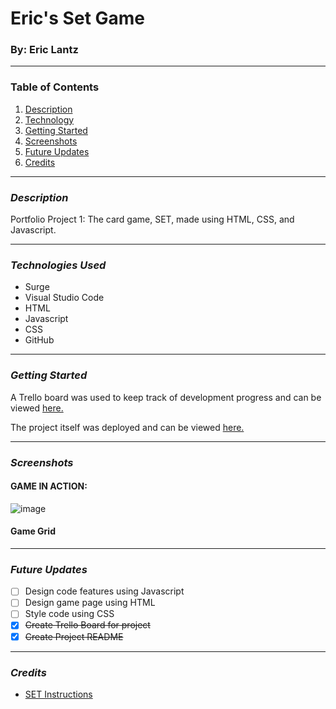 # Eric's Set Game
### By: Eric Lantz
***

### **Table of Contents**
1. [Description](#description)
2. [Technology](#technology)
3. [Getting Started](#started)
4. [Screenshots](#screenshots)
5. [Future Updates](#updates)
6. [Credits](#updates)
***

### ***Description***
<a id="description"></a>
Portfolio Project 1: The card game, SET, made using HTML, CSS, and Javascript.

***
<a id="technology"></a>
### ***Technologies Used***
* Surge
* Visual Studio Code
* HTML
* Javascript
* CSS
* GitHub

***
<a id="started"></a>
### ***Getting Started***


A Trello board was used to keep track of development progress and can be viewed [here.](https://trello.com/b/ocnCp31B)

The project itself was deployed and can be viewed [here.](surge.com)
***
### ***Screenshots***
<a id="screenshots"></a>

#### **GAME IN ACTION:**
![image](https://www.ultraboardgames.com/set/gfx/game1.jpg)
#### **Game Grid**

***
<a id="updates"></a>
### ***Future Updates***
- [ ] Design code features using Javascript
- [ ] Design game page using HTML
- [ ] Style code using CSS 
- [x] ~~Create Trello Board for project~~
- [x] ~~Create Project README~~

***

### ***Credits***
<a id="credits"></a>
* [SET Instructions](https://www.ultraboardgames.com/set/game-rules.php)
